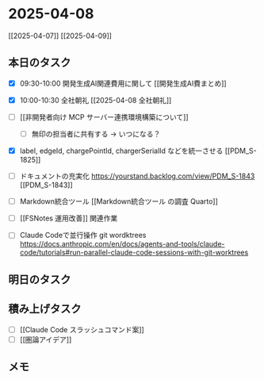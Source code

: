 # 2025-04-08

[[2025-04-07]] [[2025-04-09]]

## 本日のタスク

- [x] 09:30-10:00 開発生成AI関連費用に関して [[開発生成AI費まとめ]]
- [x] 10:00-10:30 全社朝礼 [[2025-04-08 全社朝礼]]

- [ ] [[非開発者向け MCP サーバー連携環境構築について]]
	- [ ] 無印の担当者に共有する -> いつになる？

- [x] label, edgeId, chargePointId, chargerSerialId などを統一させる [[PDM_S-1825]]
- [ ] ドキュメントの充実化 https://yourstand.backlog.com/view/PDM_S-1843 [[PDM_S-1843]]

- [ ] Markdown統合ツール [[Markdown統合ツール の調査 Quarto]]
- [ ] [[FSNotes 運用改善]] 関連作業
- [ ] Claude Codeで並行操作 git wordktrees https://docs.anthropic.com/en/docs/agents-and-tools/claude-code/tutorials#run-parallel-claude-code-sessions-with-git-worktrees

## 明日のタスク

## 積み上げタスク

- [ ] [[Claude Code スラッシュコマンド案]]
- [ ] [[圏論アイデア]]

## メモ
